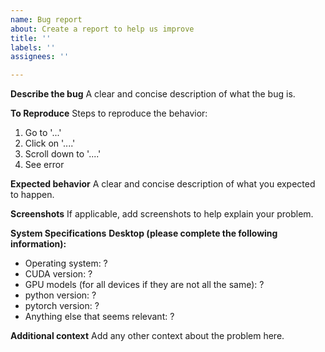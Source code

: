 ```yaml
---
name: Bug report
about: Create a report to help us improve
title: ''
labels: ''
assignees: ''

---
```


**Describe the bug**
A clear and concise description of what the bug is.

**To Reproduce**
Steps to reproduce the behavior:
1. Go to '...'
2. Click on '....'
3. Scroll down to '....'
4. See error

**Expected behavior**
A clear and concise description of what you expected to happen.

**Screenshots**
If applicable, add screenshots to help explain your problem.

**System Specifications**
**Desktop (please complete the following information):**
- Operating system: ?
- CUDA version: ?
- GPU models (for all devices if they are not all the same): ?
- python version: ?
- pytorch version: ?
- Anything else that seems relevant: ?

**Additional context**
Add any other context about the problem here.
